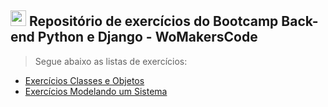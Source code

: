 ## <img src="https://cdn.jsdelivr.net/gh/devicons/devicon/icons/python/python-original.svg" width="25px;" /> Repositório de exercícios do Bootcamp Back-end Python e Django - WoMakersCode

> Segue abaixo as listas de exercícios:

- [Exercícios Classes e Objetos](https://github.com/GessycaBorges/Exercicios-Individuais-Python-Potencia-Feminina/tree/main/Exerc%C3%ADcios%20Classes%20e%20Objetos)
- [Exercícios Modelando um Sistema](https://github.com/GessycaBorges/Exercicios-Individuais-Python-Potencia-Feminina/tree/main/Exerc%C3%ADcios%20Modelando%20um%20Sistema)
